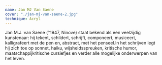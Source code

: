 ```yaml
---
name: Jan MJ Van Saene
cover: "./jan-mj-van-saene-2.jpg"
technique: Acryl
---
```

Jan M.J. van Saene (°1947, Ninove) staat bekend als een veelzijdig kunstenaar: hij tekent, schildert, schrijft, componeert, musiceert, kalligrafeert met de pen en, abstract, met het penseel.In het schrijven legt hij zich toe op sonnet, haiku, wijsheidsspreuken, kritische humor, maatschappijkritische cursiefjes en verder alle mogelijke onderwerpen van het leven.
